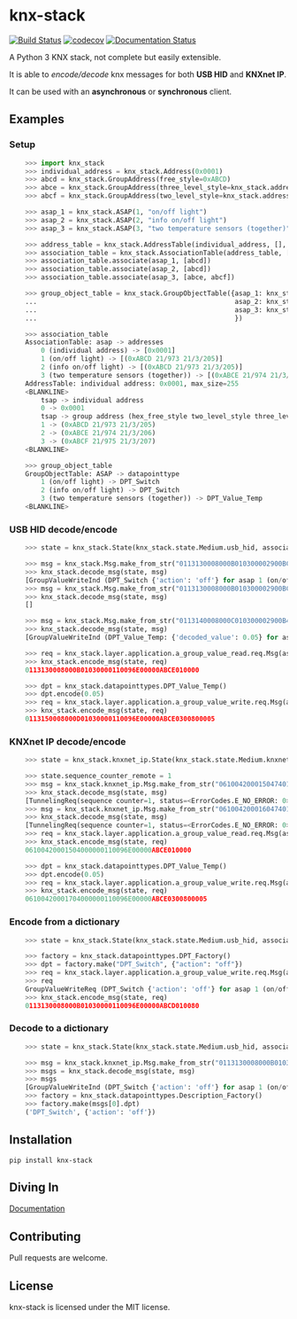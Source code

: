 # knx-stack

[![Build Status](https://travis-ci.com/majamassarini/knx-stack.svg?branch=master)](https://travis-ci.com/majamassarini/knx-stack)
[![codecov](https://codecov.io/gh/majamassarini/knx-stack/branch/master/graph/badge.svg?token=HQ27JK26MT)](https://codecov.io/gh/majamassarini/knx-stack)
[![Documentation Status](https://readthedocs.org/projects/knx-stack/badge/?version=latest)](https://knx-stack.readthedocs.io/en/latest/?badge=latest)

A Python 3 KNX stack, not complete but easily extensible.

It is able to *encode/decode* knx messages for both **USB HID** and **KNXnet IP**.

It can be used with an **asynchronous** or **synchronous** client.

## Examples

### Setup 
```python
    >>> import knx_stack
    >>> individual_address = knx_stack.Address(0x0001)
    >>> abcd = knx_stack.GroupAddress(free_style=0xABCD)
    >>> abce = knx_stack.GroupAddress(three_level_style=knx_stack.address.ThreeLevelStyle(main=21, middle=3, sub=206))
    >>> abcf = knx_stack.GroupAddress(two_level_style=knx_stack.address.TwoLevelStyle(main=21, sub=975))

    >>> asap_1 = knx_stack.ASAP(1, "on/off light")
    >>> asap_2 = knx_stack.ASAP(2, "info on/off light")
    >>> asap_3 = knx_stack.ASAP(3, "two temperature sensors (together)")

    >>> address_table = knx_stack.AddressTable(individual_address, [], 255)
    >>> association_table = knx_stack.AssociationTable(address_table, [])
    >>> association_table.associate(asap_1, [abcd])
    >>> association_table.associate(asap_2, [abcd])
    >>> association_table.associate(asap_3, [abce, abcf])

    >>> group_object_table = knx_stack.GroupObjectTable({asap_1: knx_stack.datapointtypes.DPT_Switch,
    ...                                                  asap_2: knx_stack.datapointtypes.DPT_Switch,
    ...                                                  asap_3: knx_stack.datapointtypes.DPT_Value_Temp,
    ...                                                  })

    >>> association_table
    AssociationTable: asap -> addresses
        0 (individual address) -> [0x0001]
        1 (on/off light) -> [(0xABCD 21/973 21/3/205)]
        2 (info on/off light) -> [(0xABCD 21/973 21/3/205)]
        3 (two temperature sensors (together)) -> [(0xABCE 21/974 21/3/206), (0xABCF 21/975 21/3/207)]
    AddressTable: individual address: 0x0001, max_size=255
    <BLANKLINE>
        tsap -> individual address
        0 -> 0x0001
        tsap -> group address (hex_free_style two_level_style three_level_style)
        1 -> (0xABCD 21/973 21/3/205)
        2 -> (0xABCE 21/974 21/3/206)
        3 -> (0xABCF 21/975 21/3/207)
    <BLANKLINE>

    >>> group_object_table
    GroupObjectTable: ASAP -> datapointtype
        1 (on/off light) -> DPT_Switch
        2 (info on/off light) -> DPT_Switch
        3 (two temperature sensors (together)) -> DPT_Value_Temp
    <BLANKLINE>
```

### USB HID decode/encode

```python
    >>> state = knx_stack.State(knx_stack.state.Medium.usb_hid, association_table, group_object_table)

    >>> msg = knx_stack.Msg.make_from_str("0113130008000B010300002900BCE00001ABCD010080")
    >>> knx_stack.decode_msg(state, msg)
    [GroupValueWriteInd (DPT_Switch {'action': 'off'} for asap 1 (on/off light)), GroupValueWriteInd (DPT_Switch {'action': 'off'} for asap 2 (info on/off light))]
    >>> msg = knx_stack.Msg.make_from_str("0113130008000B010300002900BCE00001ABCC010081")
    >>> knx_stack.decode_msg(state, msg)
    []

    >>> msg = knx_stack.Msg.make_from_str("0113140008000C010300002900B4E00001ABCE02008005")
    >>> knx_stack.decode_msg(state, msg)
    [GroupValueWriteInd (DPT_Value_Temp: {'decoded_value': 0.05} for asap 3 (two temperature sensors (together)))]

    >>> req = knx_stack.layer.application.a_group_value_read.req.Msg(asap=asap_3)
    >>> knx_stack.encode_msg(state, req)
    0113130008000B01030000110096E00000ABCE010000

    >>> dpt = knx_stack.datapointtypes.DPT_Value_Temp()
    >>> dpt.encode(0.05)
    >>> req = knx_stack.layer.application.a_group_value_write.req.Msg(asap=asap_3, dpt=dpt)
    >>> knx_stack.encode_msg(state, req)
    0113150008000D01030000110096E00000ABCE0300800005
```

### KNXnet IP decode/encode

```python
    >>> state = knx_stack.knxnet_ip.State(knx_stack.state.Medium.knxnet_ip, association_table, group_object_table)

    >>> state.sequence_counter_remote = 1
    >>> msg = knx_stack.knxnet_ip.Msg.make_from_str("061004200015047401002900BCE00001ABCD010080")
    >>> knx_stack.decode_msg(state, msg)
    [TunnelingReq(sequence counter=1, status=<ErrorCodes.E_NO_ERROR: 0>), GroupValueWriteInd (DPT_Switch {'action': 'off'} for asap 1 (on/off light)), GroupValueWriteInd (DPT_Switch {'action': 'off'} for asap 2 (info on/off light))]
    >>> msg = knx_stack.knxnet_ip.Msg.make_from_str("061004200016047401002900B4E00001ABCE02008005")
    >>> knx_stack.decode_msg(state, msg)
    [TunnelingReq(sequence counter=1, status=<ErrorCodes.E_NO_ERROR: 0>), GroupValueWriteInd (DPT_Value_Temp: {'decoded_value': 0.05} for asap 3 (two temperature sensors (together)))]
    >>> req = knx_stack.layer.application.a_group_value_read.req.Msg(asap=asap_3)
    >>> knx_stack.encode_msg(state, req)
    06100420001504000000110096E00000ABCE010000

    >>> dpt = knx_stack.datapointtypes.DPT_Value_Temp()
    >>> dpt.encode(0.05)
    >>> req = knx_stack.layer.application.a_group_value_write.req.Msg(asap=asap_3, dpt=dpt)
    >>> knx_stack.encode_msg(state, req)
    06100420001704000000110096E00000ABCE0300800005
```

### Encode from a dictionary

```python
    >>> state = knx_stack.State(knx_stack.state.Medium.usb_hid, association_table, group_object_table)

    >>> factory = knx_stack.datapointtypes.DPT_Factory()
    >>> dpt = factory.make("DPT_Switch", {"action": "off"})
    >>> req = knx_stack.layer.application.a_group_value_write.req.Msg(asap=asap_1, dpt=dpt)
    >>> req
    GroupValueWriteReq (DPT_Switch {'action': 'off'} for asap 1 (on/off light))
    >>> knx_stack.encode_msg(state, req)
    0113130008000B01030000110096E00000ABCD010080
```

### Decode to a dictionary

```python
    >>> state = knx_stack.State(knx_stack.state.Medium.usb_hid, association_table, group_object_table)

    >>> msg = knx_stack.knxnet_ip.Msg.make_from_str("0113130008000B01030000290096E00000ABCD010080")
    >>> msgs = knx_stack.decode_msg(state, msg)
    >>> msgs
    [GroupValueWriteInd (DPT_Switch {'action': 'off'} for asap 1 (on/off light)), GroupValueWriteInd (DPT_Switch {'action': 'off'} for asap 2 (info on/off light))]
    >>> factory = knx_stack.datapointtypes.Description_Factory()
    >>> factory.make(msgs[0].dpt)
    ('DPT_Switch', {'action': 'off'})
```


## Installation

```
pip install knx-stack
```

## Diving In

[Documentation](https://knx-stack.readthedocs.io/en/latest/?badge=latest)

## Contributing

Pull requests are welcome.

## License

knx-stack is licensed under the MIT license.

